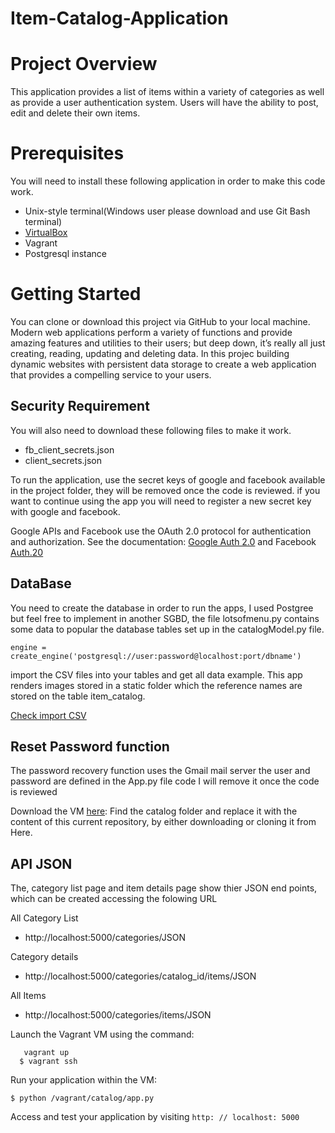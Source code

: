 # Item-Catalog-Application


# Project Overview
This application provides a list of items within a variety of categories as well as provide a user authentication system. Users will have the ability to post, edit and delete their own items.


# Prerequisites

You will need to install these following application in order to make this code work.
- Unix-style terminal(Windows user please download and use Git Bash terminal)
- [VirtualBox](https://github.com/marcioinfo/fullstack-nanodegree-vm)
- Vagrant
- Postgresql instance



# Getting Started
You can clone or download this project via GitHub to your local machine.
Modern web applications perform a variety of functions and provide amazing features and utilities to their users; but deep down, it’s really all just creating, reading, updating and deleting data. In this projec building dynamic websites with persistent data storage to create a web application that provides a compelling service to your users.

## Security Requirement

You will also need to download these following files to make it work.
- fb_client_secrets.json
- client_secrets.json

To run the application, use the secret keys of google and facebook available in the project folder, they will be removed once the code is reviewed.
if you want to continue using the app you will need to register a new secret key with google and facebook.


Google APIs and Facebook use the OAuth 2.0 protocol for authentication and authorization. See the documentation: [Google Auth 2.0](https://developers.google.com/identity/protocols/OAuth2) and
Facebook [Auth.20](https://developers.facebook.com/docs/facebook-login/manually-build-a-login-flow/)



## DataBase
You need to create the database in order to run the apps, I used Postgree but feel free to implement in another SGBD, the file lotsofmenu.py contains some data to popular the database tables set up in the catalogModel.py file.

```
engine = create_engine('postgresql://user:password@localhost:port/dbname')

```
import the CSV files into your tables and get all data example. This app renders images stored in a static folder which the reference names are stored on the table item_catalog.

[Check import CSV ](http://www.postgresqltutorial.com/import-csv-file-into-posgresql-table/)


## Reset Password function

The password recovery function uses the Gmail mail server
the user and password are defined in the App.py file code
I will remove it once the code is reviewed


Download the VM [here](https://pages.github.com/):
Find the catalog folder and replace it with the content of this current repository, by either downloading or cloning it from Here.


## API JSON

The, category list page and item details page show thier JSON end points, which can be created accessing the folowing URL

All Category List
* http://localhost:5000/categories/JSON

Category details
* http://localhost:5000/categories/catalog_id/items/JSON

All Items
* http://localhost:5000/categories/items/JSON

Launch the Vagrant VM using the command:
 
```
   vagrant up
  $ vagrant ssh
```

Run your application within the VM:

```
$ python /vagrant/catalog/app.py
```

Access and test your application by visiting ```http: // localhost: 5000```
